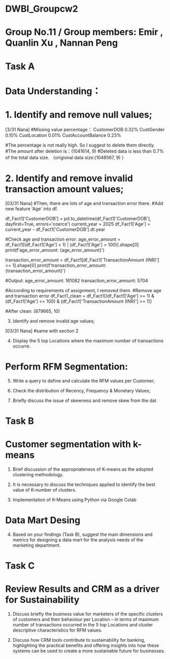 # DWBI_Groupcw2 
# Group No.11 / Group members: Emir , Quanlin Xu , Nannan Peng

# Task A 
# Data Understanding：
# 1. Identify and remove null values;

[3/31 Nana]
#Missing value percentage：
CustomerDOB	0.32%
CustGender	0.10%
CustLocation	0.01%
CustAccountBalance	0.23%

#The percentage is not really high. So I suggest to delete them directly.
#The amount after deletion is：(1041614, 9)
#Deleted data is less than 0.7% of the total data size. （origional data size:(1048567, 9) ）






   
# 2. Identify and remove invalid transaction amount values;

[03/31 Nana]
#Then, there are lots of age and transaction error there.
#Add new feature 'Age' into df.

df_Fact1['CustomerDOB'] = pd.to_datetime(df_Fact1['CustomerDOB'], dayfirst=True, errors='coerce')
current_year = 2025
df_Fact1['Age'] = current_year - df_Fact1['CustomerDOB'].dt.year


#Check age and transaction error:
age_error_amount = df_Fact1[(df_Fact1['Age'] < 1) | (df_Fact1['Age'] > 100)].shape[0]
print(f'age_error_amount: {age_error_amount}')

transaction_error_amount = df_Fact1[df_Fact1['TransactionAmount (INR)'] <= 1].shape[0]
print(f'transaction_error_amount: {transaction_error_amount}')

#Output:
age_error_amount: 161082
transaction_error_amount: 5704

#According to requirements of assignment, I removed them.
#Remove age and transaction error
df_Fact1_clean = df_Fact1[(df_Fact1['Age'] >= 1) & (df_Fact1['Age'] <= 100) & (df_Fact1['TransactionAmount (INR)'] >= 1)]

#After clean:
(879665, 10)


   
   
3. Identify and remove invalid age values;

[03/31 Nana]
#same with section 2



 
4. Display the 5 top Locations where the maximum number of transactions occurre.






# Perform RFM Segmentation:
5. Write a query to define and calculate the RFM values per Customer;






6. Check the distribution of Recency, Frequency & Monetary Values;






   
7. Briefly discuss the issue of skewness and remove skew from the dat







# Task B
# Customer segmentation with k-means
1. Brief discussion of the appropriateness of K-means as the adopted clustering methodology.







2. It is necessary to discuss the techniques applied to identify the best value of K-number of clusters.






3. Implementation of K-Means using Python via Google Colab






# Data Mart Desing
4. Based on your findings (Task B), suggest the main dimensions and metrics for designing a data mart for the analysis needs of the marketing department.



   






# Task C
# Review Results and CRM as a driver for Sustainability
1. Discuss briefly the business value for marketers of the specific clusters of customers and their behaviour per Location – in terms of maximum number of transactions occurred in the 5 top Locations and cluster descriptive characteristics for RFM values.










2. Discuss how CRM tools contribute to sustainability for banking, highlighting the practical benefits and offering insights into how these systems can be used to create a more sustainable future for businesses.






